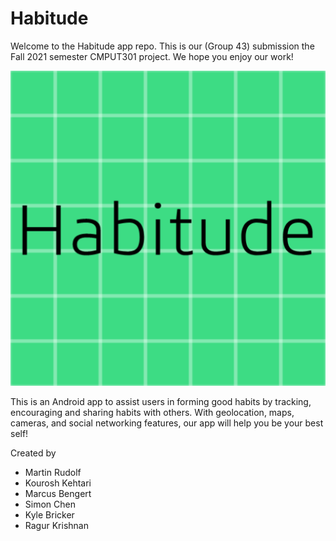 # Habitude
Welcome to the Habitude app repo. This is our (Group 43) submission the Fall 2021 semester CMPUT301 project.
We hope you enjoy our work!

![](https://github.com/CMPUT301F21T43/CMPUT-301-Project/blob/main/CMPUT301Project/app/src/main/logo-playstore.png)

This is an Android app to assist users in forming good habits by tracking, encouraging and sharing habits with others. With geolocation, maps, cameras, and social networking features, our app will help you be your best self!

Created by
* Martin Rudolf
* Kourosh Kehtari
* Marcus Bengert
* Simon Chen
* Kyle Bricker
* Ragur Krishnan
